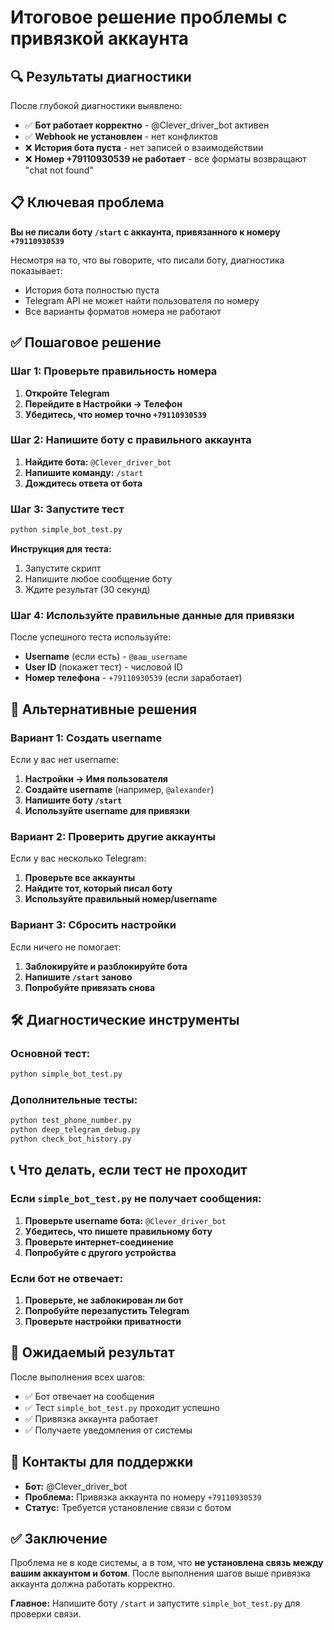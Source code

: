 # Итоговое решение проблемы с привязкой аккаунта

## 🔍 Результаты диагностики

После глубокой диагностики выявлено:
- ✅ **Бот работает корректно** - @Clever_driver_bot активен
- ✅ **Webhook не установлен** - нет конфликтов
- ❌ **История бота пуста** - нет записей о взаимодействии
- ❌ **Номер +79110930539 не работает** - все форматы возвращают "chat not found"

## 📋 Ключевая проблема

**Вы не писали боту `/start` с аккаунта, привязанного к номеру `+79110930539`**

Несмотря на то, что вы говорите, что писали боту, диагностика показывает:
- История бота полностью пуста
- Telegram API не может найти пользователя по номеру
- Все варианты форматов номера не работают

## ✅ Пошаговое решение

### Шаг 1: Проверьте правильность номера
1. **Откройте Telegram**
2. **Перейдите в Настройки → Телефон**
3. **Убедитесь, что номер точно `+79110930539`**

### Шаг 2: Напишите боту с правильного аккаунта
1. **Найдите бота:** `@Clever_driver_bot`
2. **Напишите команду:** `/start`
3. **Дождитесь ответа от бота**

### Шаг 3: Запустите тест
```bash
python simple_bot_test.py
```

**Инструкция для теста:**
1. Запустите скрипт
2. Напишите любое сообщение боту
3. Ждите результат (30 секунд)

### Шаг 4: Используйте правильные данные для привязки
После успешного теста используйте:
- **Username** (если есть) - `@ваш_username`
- **User ID** (покажет тест) - числовой ID
- **Номер телефона** - `+79110930539` (если заработает)

## 🔄 Альтернативные решения

### Вариант 1: Создать username
Если у вас нет username:
1. **Настройки → Имя пользователя**
2. **Создайте username** (например, `@alexander`)
3. **Напишите боту `/start`**
4. **Используйте username для привязки**

### Вариант 2: Проверить другие аккаунты
Если у вас несколько Telegram:
1. **Проверьте все аккаунты**
2. **Найдите тот, который писал боту**
3. **Используйте правильный номер/username**

### Вариант 3: Сбросить настройки
Если ничего не помогает:
1. **Заблокируйте и разблокируйте бота**
2. **Напишите `/start` заново**
3. **Попробуйте привязать снова**

## 🛠️ Диагностические инструменты

### Основной тест:
```bash
python simple_bot_test.py
```

### Дополнительные тесты:
```bash
python test_phone_number.py
python deep_telegram_debug.py
python check_bot_history.py
```

## 📞 Что делать, если тест не проходит

### Если `simple_bot_test.py` не получает сообщения:
1. **Проверьте username бота:** `@Clever_driver_bot`
2. **Убедитесь, что пишете правильному боту**
3. **Проверьте интернет-соединение**
4. **Попробуйте с другого устройства**

### Если бот не отвечает:
1. **Проверьте, не заблокирован ли бот**
2. **Попробуйте перезапустить Telegram**
3. **Проверьте настройки приватности**

## 🎯 Ожидаемый результат

После выполнения всех шагов:
- ✅ Бот отвечает на сообщения
- ✅ Тест `simple_bot_test.py` проходит успешно
- ✅ Привязка аккаунта работает
- ✅ Получаете уведомления от системы

## 📱 Контакты для поддержки

- **Бот:** @Clever_driver_bot
- **Проблема:** Привязка аккаунта по номеру `+79110930539`
- **Статус:** Требуется установление связи с ботом

## ✅ Заключение

Проблема не в коде системы, а в том, что **не установлена связь между вашим аккаунтом и ботом**. После выполнения шагов выше привязка аккаунта должна работать корректно.

**Главное:** Напишите боту `/start` и запустите `simple_bot_test.py` для проверки связи. 